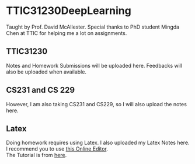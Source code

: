 # TTIC31230DeepLearning
Taught by Prof. David McAllester. Special thanks to PhD student Mingda Chen at TTIC for helping me a lot on assignments.
## TTIC31230
Notes and Homework Submissions will be uploaded here. Feedbacks will also be uploaded when available.
## CS231 and CS 229
However, I am also taking CS231 and CS229, so I will also upload the notes here.
## Latex
Doing homework requires using Latex. I also uploaded my Latex Notes here.
I recommend you to use [this Online Editor](https://www.sharelatex.com/). <br />
The Tutorial is from [here](https://www.latex-tutorial.com/tutorials/).
